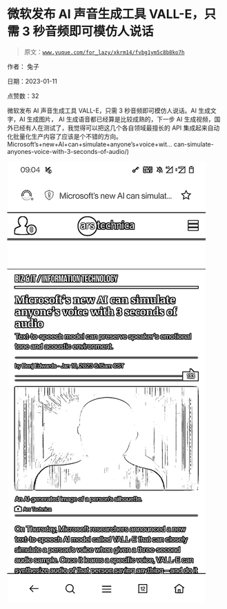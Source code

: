 # 微软发布 AI 声音生成工具 VALL-E，只需 3 秒音频即可模仿人说话

> 原文：[`www.yuque.com/for_lazy/xkrm14/fvbg1ym5c8b8ko7h`](https://www.yuque.com/for_lazy/xkrm14/fvbg1ym5c8b8ko7h)



作者： 兔子 

日期：2023-01-11 

点赞数：32 

微软发布 AI 声音生成工具 VALL-E，只需 3 秒音频即可模仿人说话。AI 生成文字，AI 生成图片， AI 生成语音都已经算是比较成熟的，下一步 AI 生成视频，国外已经有人在测试了，我觉得可以把这几个各自领域最擅长的 API 集成起来自动化批量化生产内容了应该是个不错的方向。 Microsoft’s+new+AI+can+simulate+anyone’s+voice+wit... can-simulate-anyones-voice-with-3-seconds-of-audio/) 

![](img/95452f867eaff1d1400f04ef9c5ea976.png) 

